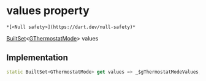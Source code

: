 


# values property




    *[<Null safety>](https://dart.dev/null-safety)*




[BuiltSet](https://pub.dev/documentation/built_collection/5.0.0/built_collection/BuiltSet-class.html)&lt;[GThermostatMode](../../third_party_yonomi_graphql_schema_schema.docs.schema.gql/GThermostatMode-class.md)> values
  







## Implementation

```dart
static BuiltSet<GThermostatMode> get values => _$gThermostatModeValues;
```








